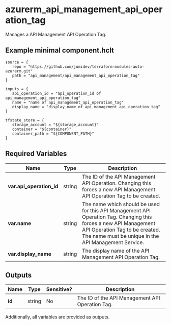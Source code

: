 # azurerm_api_management_api_operation_tag

Manages a API Management API Operation Tag.

## Example minimal component.hclt

```hcl
source = {
   repo = "https://github.com/jumidev/terraform-modules-auto-azurerm.git" 
   path = "api_management/api_management_api_operation_tag" 
}

inputs = {
   api_operation_id = "api_operation_id of api_management_api_operation_tag" 
   name = "name of api_management_api_operation_tag" 
   display_name = "display_name of api_management_api_operation_tag" 
}

tfstate_store = {
   storage_account = "${storage_account}" 
   container = "${container}" 
   container_path = "${COMPONENT_PATH}" 
}

```

## Required Variables

| Name | Type |  Description |
| ---- | --------- |  ----------- |
| **var.api_operation_id** | string |  The ID of the API Management API Operation. Changing this forces a new API Management API Operation Tag to be created. | 
| **var.name** | string |  The name which should be used for this API Management API Operation Tag. Changing this forces a new API Management API Operation Tag to be created. The name must be unique in the API Management Service. | 
| **var.display_name** | string |  The display name of the API Management API Operation Tag. | 



## Outputs

| Name | Type | Sensitive? | Description |
| ---- | ---- | --------- | --------- |
| **id** | string | No  | The ID of the API Management API Operation Tag. | 

Additionally, all variables are provided as outputs.
